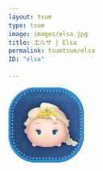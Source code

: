 ```yaml
---
layout: tsum
type: tsum
image: images/elsa.jpg
title: エルサ | Elsa
permalink: tsumtsum/elsa
ID: "elsa"

---
```

<img class="ui image" src="../images/elsa.jpg">
